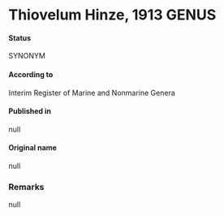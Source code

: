 Thiovelum Hinze, 1913 GENUS
=======

#### Status
SYNONYM

#### According to
Interim Register of Marine and Nonmarine Genera

#### Published in
null

#### Original name
null

### Remarks
null